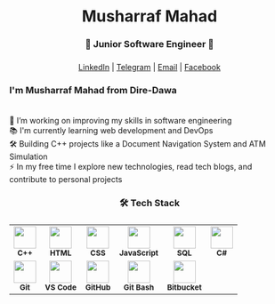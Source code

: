 ###

<h1 align="center">Musharraf Mahad</h1>

###

<h3 align="center"> 🚀 Junior Software Engineer 🚀 </h3>

###

<div align="center">
  <a href="https://www.linkedin.com/in/musharraf-mahad-0424ba218/" target="_blank">LinkedIn</a> |
  <a href="https://t.me/MMHyeb" target="_blank">Telegram</a> |
  <a href="mailto:musharafmahad17@gmail.com" target="_blank">Email</a> |
  <a href="https://facebook.com/Musharaf Mahad Hussein" target="_blank">Facebook</a>
</div>

###

<p align="left">
<h3> I'm Musharraf Mahad from Dire-Dawa <br><br> </h3>
🔭 I’m working on improving my skills in software engineering<br>
📚 I'm currently learning web development and DevOps<br>
🛠️ Building C++ projects like a Document Navigation System and ATM Simulation<br>
⚡ In my free time I explore new technologies, read tech blogs, and contribute to personal projects
</p>

<h3 align="center">🛠️ Tech Stack</h3>

###

<table align="center">
  <tr>
    <td align="center"><img src="https://cdn.jsdelivr.net/gh/devicons/devicon/icons/cplusplus/cplusplus-original.svg" width="40"/><br><sub><b>C++</b></sub></td>
    <td align="center"><img src="https://cdn.jsdelivr.net/gh/devicons/devicon/icons/html5/html5-original.svg" width="40"/><br><sub><b>HTML</b></sub></td>
    <td align="center"><img src="https://cdn.jsdelivr.net/gh/devicons/devicon/icons/css3/css3-original.svg" width="40"/><br><sub><b>CSS</b></sub></td>
    <td align="center"><img src="https://cdn.jsdelivr.net/gh/devicons/devicon/icons/javascript/javascript-original.svg" width="40"/><br><sub><b>JavaScript</b></sub></td>
    <td align="center"><img src="https://cdn.jsdelivr.net/gh/devicons/devicon/icons/mysql/mysql-original.svg" width="40"/><br><sub><b>SQL</b></sub></td>
    <td align="center"><img src="https://cdn.jsdelivr.net/gh/devicons/devicon/icons/csharp/csharp-original.svg" width="40"/><br><sub><b>C#</b></sub></td>
  </tr>
  <tr>
    <td align="center"><img src="https://cdn.jsdelivr.net/gh/devicons/devicon/icons/git/git-original.svg" width="40"/><br><sub><b>Git</b></sub></td>
    <td align="center"><img src="https://cdn.jsdelivr.net/gh/devicons/devicon/icons/vscode/vscode-original.svg" width="40"/><br><sub><b>VS Code</b></sub></td>
 <td align="center">
  <img src="https://img.icons8.com/ios-filled/50/000000/github.png" width="40"/><br>
  <sub><b>GitHub</b></sub>
   <td align="center">
  <img src="https://cdn.jsdelivr.net/gh/devicons/devicon/icons/git/git-original.svg" width="40"/><br>
  <sub><b>Git Bash</b></sub>
     <td align="center">
  <img src="https://cdn.jsdelivr.net/gh/devicons/devicon/icons/bitbucket/bitbucket-original.svg" width="40"/><br>
  <sub><b>Bitbucket</b></sub>
</td>
</td>

</td>


    
  </tr>
</table>

